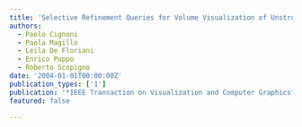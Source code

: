 ```yaml
---
title: 'Selective Refinement Queries for Volume Visualization of Unstructured Tetrahedral Meshes'
authors:
  - Paolo Cignoni
  - Paola Magillo
  - Leila De Floriani
  - Enrico Puppo
  - Roberto Scopigno
date: '2004-01-01T00:00:00Z'
publication_types: ['1']
publication: '*IEEE Transaction on Visualization and Computer Graphics*'
featured: false

---
```

